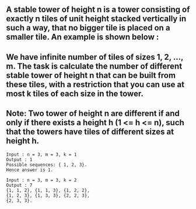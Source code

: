 ## A stable tower of height n is a tower consisting of exactly n tiles of unit height stacked vertically in such a way, that no bigger tile is placed on a smaller tile. An example is shown below :

## We have infinite number of tiles of sizes 1, 2, …, m. The task is calculate the number of different stable tower of height n that can be built from these tiles, with a restriction that you can use at most k tiles of each size in the tower.

## Note: Two tower of height n are different if and only if there exists a height h (1 <= h <= n), such that the towers have tiles of different sizes at height h.

```
Input : n = 3, m = 3, k = 1
Output : 1
Possible sequences: { 1, 2, 3}. 
Hence answer is 1.

Input : n = 3, m = 3, k = 2
Output : 7
{1, 1, 2}, {1, 1, 3}, {1, 2, 2},
{1, 2, 3}, {1, 3, 3}, {2, 2, 3}, 
{2, 3, 3}.
```
